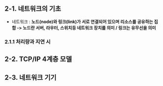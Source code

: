 ## 2-1. 네트워크의 기초


* 네트워크 : <b>노드(node)<b>와 <b>링크(link)<b>가 서로 연결되어 있으며 리소스를 공유하는 집합
 -> 노드란 서버, 라우터, 스위치등 네트워크 장치를 의미 / 링크는 유무선을 의미

### 2.1.1 처리량과 지연 시

## 2-2. TCP/IP 4계층 모델

## 2-3. 네트워크 기기
